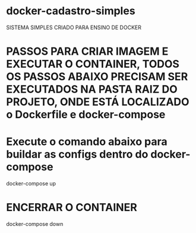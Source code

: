 # docker-cadastro-simples

SISTEMA SIMPLES CRIADO PARA ENSINO DE DOCKER

# PASSOS PARA CRIAR IMAGEM E EXECUTAR O CONTAINER, TODOS OS PASSOS ABAIXO PRECISAM SER EXECUTADOS NA PASTA RAIZ DO PROJETO, ONDE ESTÁ LOCALIZADO o Dockerfile e docker-compose

# Execute o comando abaixo para buildar as configs dentro do docker-compose
docker-compose up

# ENCERRAR O CONTAINER
docker-compose down
